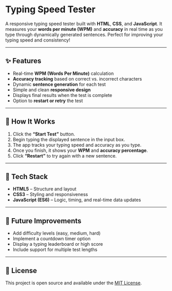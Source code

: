 # Typing Speed Tester

A responsive typing speed tester built with **HTML**, **CSS**, and **JavaScript**. It measures your **words per minute (WPM)** and **accuracy** in real time as you type through dynamically generated sentences. Perfect for improving your typing speed and consistency!

---

## ✨ Features
- Real-time **WPM (Words Per Minute)** calculation  
- **Accuracy tracking** based on correct vs. incorrect characters  
- Dynamic **sentence generation** for each test  
- Simple and clean **responsive design**  
- Displays final results when the test is complete  
- Option to **restart or retry** the test  

---

## 🧠 How It Works
1. Click the **“Start Test”** button.  
2. Begin typing the displayed sentence in the input box.  
3. The app tracks your typing speed and accuracy as you type.  
4. Once you finish, it shows your **WPM** and **accuracy percentage**.  
5. Click **“Restart”** to try again with a new sentence.  

---

## 🧰 Tech Stack
- **HTML5** – Structure and layout  
- **CSS3** – Styling and responsiveness  
- **JavaScript (ES6)** – Logic, timing, and real-time data updates  

---

## 🚀 Future Improvements
- Add difficulty levels (easy, medium, hard)  
- Implement a countdown timer option  
- Display a typing leaderboard or high score  
- Include support for multiple test lengths  

---

## 📜 License
This project is open source and available under the [MIT License](LICENSE).
